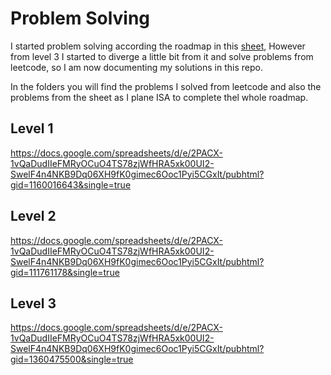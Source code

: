 # Problem Solving
I started problem solving according the roadmap in this [sheet](https://docs.google.com/spreadsheets/d/1iJZWP2nS_OB3kCTjq8L6TrJJ4o-5lhxDOyTaocSYc-k/edit#gid=84654839), However from level 3 I started to diverge a little bit from it and solve problems from leetcode, so I am now documenting my solutions in this repo.

In the folders you will find the problems I solved from leetcode and also the problems from the sheet as I plane ISA to complete thel whole roadmap.

## Level 1
https://docs.google.com/spreadsheets/d/e/2PACX-1vQaDudIIeFMRyOCuO4TS78zjWfHRA5xk00UI2-SwelF4n4NKB9Dq06XH9fK0gimec6Ooc1Pyi5CGxIt/pubhtml?gid=1160016643&single=true

## Level 2
https://docs.google.com/spreadsheets/d/e/2PACX-1vQaDudIIeFMRyOCuO4TS78zjWfHRA5xk00UI2-SwelF4n4NKB9Dq06XH9fK0gimec6Ooc1Pyi5CGxIt/pubhtml?gid=111761178&single=true

## Level 3
https://docs.google.com/spreadsheets/d/e/2PACX-1vQaDudIIeFMRyOCuO4TS78zjWfHRA5xk00UI2-SwelF4n4NKB9Dq06XH9fK0gimec6Ooc1Pyi5CGxIt/pubhtml?gid=1360475500&single=true
